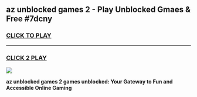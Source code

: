 
## az unblocked games 2 - Play Unblocked Gmaes & Free #7dcny
<h3>
<a href="https://news.freeplayer.one?title=az_unblocked_games_2&ref=24F">CLICK TO PLAY</a></h3>
<hr>

<h3>
<a href="https://news.freeplayer.one?title=az_unblocked_games_2&ref=24F">CLICK 2 PLAY</a>
  
</h3>

<a href="https://news.freeplayer.one?title=az_unblocked_games_2&ref=24F/"><img src="https://clearcache.store/games.png"></a>


**az unblocked games 2 games unblocked: Your Gateway to Fun and Accessible Online Gaming**
